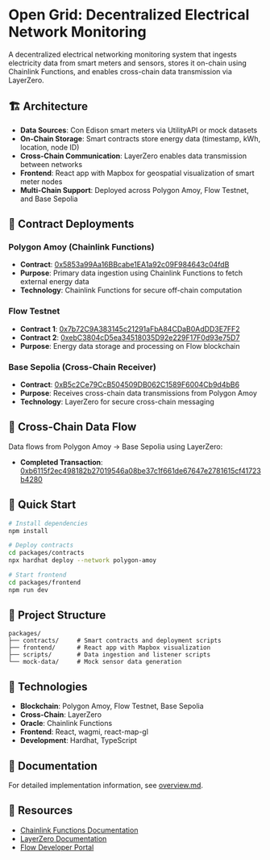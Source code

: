 # Open Grid: Decentralized Electrical Network Monitoring

A decentralized electrical networking monitoring system that ingests electricity data from smart meters and sensors, stores it on-chain using Chainlink Functions, and enables cross-chain data transmission via LayerZero.

## 🏗️ Architecture

- **Data Sources**: Con Edison smart meters via UtilityAPI or mock datasets
- **On-Chain Storage**: Smart contracts store energy data (timestamp, kWh, location, node ID)
- **Cross-Chain Communication**: LayerZero enables data transmission between networks
- **Frontend**: React app with Mapbox for geospatial visualization of smart meter nodes
- **Multi-Chain Support**: Deployed across Polygon Amoy, Flow Testnet, and Base Sepolia

## 🔗 Contract Deployments

### Polygon Amoy (Chainlink Functions)
- **Contract**: [0x5853a99Aa16BBcabe1EA1a92c09F984643c04fdB](https://amoy.polygonscan.com/address/0x5853a99Aa16BBcabe1EA1a92c09F984643c04fdB)
- **Purpose**: Primary data ingestion using Chainlink Functions to fetch external energy data
- **Technology**: Chainlink Functions for secure off-chain computation

### Flow Testnet
- **Contract 1**: [0x7b72C9A383145c21291aFbA84CDaB0AdDD3E7FF2](https://evm-testnet.flowscan.io/address/0x7b72C9A383145c21291aFbA84CDaB0AdDD3E7FF2)
- **Contract 2**: [0xebC3804cD5ea34518035D92e229F17F0d93e75D7](https://evm-testnet.flowscan.io/address/0xebC3804cD5ea34518035D92e229F17F0d93e75D7)
- **Purpose**: Energy data storage and processing on Flow blockchain

### Base Sepolia (Cross-Chain Receiver)
- **Contract**: [0xB5c2Ce79CcB504509DB062C1589F6004Cb9d4bB6](https://sepolia.basescan.org/address/0xB5c2Ce79CcB504509DB062C1589F6004Cb9d4bB6)
- **Purpose**: Receives cross-chain data transmissions from Polygon Amoy
- **Technology**: LayerZero for secure cross-chain messaging

## 🌉 Cross-Chain Data Flow

Data flows from Polygon Amoy → Base Sepolia using LayerZero:
- **Completed Transaction**: [0xb6115f2ec498182b27019546a08be37c1f661de67647e2781615cf41723b4280](https://testnet.layerzeroscan.com/tx/0xb6115f2ec498182b27019546a08be37c1f661de67647e2781615cf41723b4280)

## 🚀 Quick Start

```bash
# Install dependencies
npm install

# Deploy contracts
cd packages/contracts
npx hardhat deploy --network polygon-amoy

# Start frontend
cd packages/frontend
npm run dev
```

## 📁 Project Structure

```
packages/
├── contracts/     # Smart contracts and deployment scripts
├── frontend/      # React app with Mapbox visualization
├── scripts/       # Data ingestion and listener scripts
└── mock-data/     # Mock sensor data generation
```

## 🔧 Technologies

- **Blockchain**: Polygon Amoy, Flow Testnet, Base Sepolia
- **Cross-Chain**: LayerZero
- **Oracle**: Chainlink Functions
- **Frontend**: React, wagmi, react-map-gl
- **Development**: Hardhat, TypeScript

## 📖 Documentation

For detailed implementation information, see [overview.md](./overview.md).

## 🔗 Resources

- [Chainlink Functions Documentation](https://functions.chain.link/polygon-amoy)
- [LayerZero Documentation](https://layerzero.network/)
- [Flow Developer Portal](https://developers.flow.com/build/smart-contracts/deploying)
